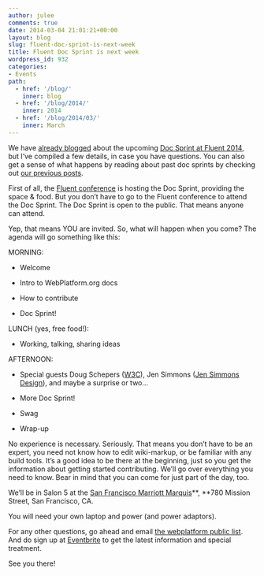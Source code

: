 ```yaml
---
author: julee
comments: true
date: 2014-03-04 21:01:21+00:00
layout: blog
slug: fluent-doc-sprint-is-next-week
title: Fluent Doc Sprint is next week
wordpress_id: 932
categories:
- Events
path:
  - href: '/blog/'
    inner: blog
  - href: '/blog/2014/'
    inner: 2014
  - href: '/blog/2014/03/'
    inner: March
---
```


We have [already blogged](http://blog.webplatform.org/2014/02/fluent-2014-doc-sprint-youre-invited-too/) about the upcoming [Doc Sprint at Fluent 2014](http://fluentconf.com/fluent2014/public/schedule/detail/33084), but I’ve compiled a few details, in case you have questions. You can also get a sense of what happens by reading about past doc sprints by checking out [our previous posts](http://blog.webplatform.org/tag/doc-sprints/).

First of all, the [Fluent conference](http://fluentconf.com/fluent2014) is hosting the Doc Sprint, providing the space & food. But you don’t have to go to the Fluent conference to attend the Doc Sprint. The Doc Sprint is open to the public. That means anyone can attend.

Yep, that means YOU are invited. So, what will happen when you come? The agenda will go something like this:

MORNING:




  * Welcome


  * Intro to WebPlatform.org docs


  * How to contribute


  * Doc Sprint!


LUNCH (yes, free food!):


  * Working, talking, sharing ideas


AFTERNOON:


  * Special guests Doug Schepers ([W3C](http://fluentconf.com/fluent2014/public/schedule/speaker/152197)), Jen Simmons ([Jen Simmons Design](http://fluentconf.com/fluent2014/public/schedule/speaker/119325)), and maybe a surprise or two…


  * More Doc Sprint!


  * Swag


  * Wrap-up


No experience is necessary. Seriously. That means you don’t have to be an expert, you need not know how to edit wiki-markup, or be familiar with any build tools. It’s a good idea to be there at the beginning, just so you get the information about getting started contributing. We’ll go over everything you need to know. Bear in mind that you can come for just part of the day, too.

We’ll be in Salon 5 at the [San Francisco Marriott Marquis](http://fluentconf.com/fluent2014/public/content/hotel)**, **780 Mission Street, San Francisco, CA.

You will need your own laptop and power (and power adaptors).

For any other questions, go ahead and email [the webplatform public list](http://lists.w3.org/Archives/Public/public-webplatform/). And do sign up at [Eventbrite](https://www.eventbrite.com/e/webplatformorg-fluent2014-doc-sprint-tickets-9344681193) to get the latest information and special treatment.

See you there!
